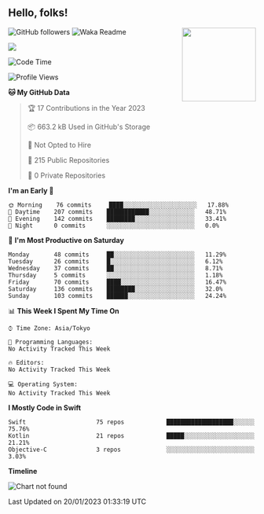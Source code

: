 ## Hello, folks! 

<p>
<img align="right" src="https://media.giphy.com/media/26ufdb3cYKwbRtYVW/giphy.gif" style="max-width:100%;" height="150px">
 
![GitHub followers](https://img.shields.io/github/followers/YamamotoDesu?label=Follow&style=social)
![Waka Readme](https://github.com/YamamotoDesu/YamamotoDesu/workflows/Waka%20Readme/badge.svg)

![](https://github-profile-summary-cards.vercel.app/api/cards/profile-details?username=YamamotoDesu&theme=vue)

<!--START_SECTION:waka-->
![Code Time](http://img.shields.io/badge/Code%20Time-207%20hrs%2025%20mins-blue)

![Profile Views](http://img.shields.io/badge/Profile%20Views-0-blue)

**🐱 My GitHub Data** 

> 🏆 17 Contributions in the Year 2023
 > 
> 📦 663.2 kB Used in GitHub's Storage 
 > 
> 🚫 Not Opted to Hire
 > 
> 📜 215 Public Repositories 
 > 
> 🔑 0 Private Repositories  
 > 
**I'm an Early 🐤** 

```text
🌞 Morning    76 commits     ████░░░░░░░░░░░░░░░░░░░░░   17.88% 
🌆 Daytime    207 commits    ████████████░░░░░░░░░░░░░   48.71% 
🌃 Evening    142 commits    ████████░░░░░░░░░░░░░░░░░   33.41% 
🌙 Night      0 commits      ░░░░░░░░░░░░░░░░░░░░░░░░░   0.0%

```
📅 **I'm Most Productive on Saturday** 

```text
Monday       48 commits     ██░░░░░░░░░░░░░░░░░░░░░░░   11.29% 
Tuesday      26 commits     █░░░░░░░░░░░░░░░░░░░░░░░░   6.12% 
Wednesday    37 commits     ██░░░░░░░░░░░░░░░░░░░░░░░   8.71% 
Thursday     5 commits      ░░░░░░░░░░░░░░░░░░░░░░░░░   1.18% 
Friday       70 commits     ████░░░░░░░░░░░░░░░░░░░░░   16.47% 
Saturday     136 commits    ████████░░░░░░░░░░░░░░░░░   32.0% 
Sunday       103 commits    ██████░░░░░░░░░░░░░░░░░░░   24.24%

```


📊 **This Week I Spent My Time On** 

```text
⌚︎ Time Zone: Asia/Tokyo

💬 Programming Languages: 
No Activity Tracked This Week

🔥 Editors: 
No Activity Tracked This Week

💻 Operating System: 
No Activity Tracked This Week

```

**I Mostly Code in Swift** 

```text
Swift                    75 repos            ███████████████████░░░░░░   75.76% 
Kotlin                   21 repos            █████░░░░░░░░░░░░░░░░░░░░   21.21% 
Objective-C              3 repos             ░░░░░░░░░░░░░░░░░░░░░░░░░   3.03%

```


**Timeline**

![Chart not found](https://raw.githubusercontent.com/YamamotoDesu/YamamotoDesu/main/charts/bar_graph.png) 


 Last Updated on 20/01/2023 01:33:19 UTC
<!--END_SECTION:waka-->


